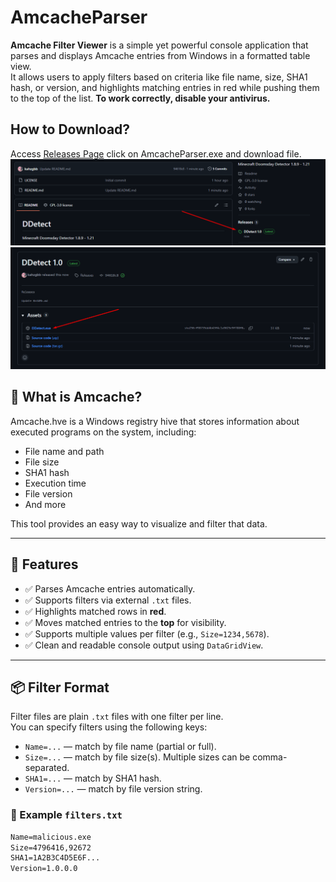 # AmcacheParser

**Amcache Filter Viewer** is a simple yet powerful console application that parses and displays Amcache entries from Windows in a formatted table view.  
It allows users to apply filters based on criteria like file name, size, SHA1 hash, or version, and highlights matching entries in red while pushing them to the top of the list.
**To work correctly, disable your antivirus.**

## How to Download?
Access <a href="/releases/tag/Releases">Releases Page</a> click on AmcacheParser.exe and download file.
</br>
![](https://github.com/kahzgbb/DDetect/blob/main/step1.png?raw=true)
</br>
![](https://github.com/kahzgbb/DDetect/blob/main/step2.png?raw=true)
</br>

## 🧩 What is Amcache?

Amcache.hve is a Windows registry hive that stores information about executed programs on the system, including:
- File name and path
- File size
- SHA1 hash
- Execution time
- File version
- And more

This tool provides an easy way to visualize and filter that data.

---

## 🎯 Features

- ✅ Parses Amcache entries automatically.
- ✅ Supports filters via external `.txt` files.
- ✅ Highlights matched rows in **red**.
- ✅ Moves matched entries to the **top** for visibility.
- ✅ Supports multiple values per filter (e.g., `Size=1234,5678`).
- ✅ Clean and readable console output using `DataGridView`.

---

## 📦 Filter Format

Filter files are plain `.txt` files with one filter per line.  
You can specify filters using the following keys:

- `Name=...` — match by file name (partial or full).
- `Size=...` — match by file size(s). Multiple sizes can be comma-separated.
- `SHA1=...` — match by SHA1 hash.
- `Version=...` — match by file version string.

### 📝 Example `filters.txt`

```txt
Name=malicious.exe
Size=4796416,92672
SHA1=1A2B3C4D5E6F...
Version=1.0.0.0
